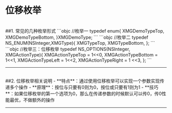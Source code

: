 # 位移枚举

<br/>
##1. 常见的几种枚举形式
```objc
//枚举一
typedef enum{
    XMGDemoTypeTop,
    XMGDemoTypeBottom,
}XMGDemoType;
```
```objc
//枚举二
typedef NS_ENUM(NSInteger,XMGType){
    XMGTypeTop,
    XMGTypeBottom,
};
```
```objc
//枚举三：位移枚举
typedef NS_OPTIONS(NSInteger, XMGActionType){
    XMGActionTypeTop = 1<<0,
    XMGActionTypeBottom = 1<<1,
    XMGActionTypeLeft = 1<<2,
    XMGActionTypeRight = 1 <<3,
};
```

---
<br/>
##2. 位移枚举相关说明
- **特点**：通过使用位移枚举可以实现一个参数实现传递多个操作
- **原理**：按位与只要有0则为0，按位或只要有1则为1
- **技巧**：如果位移枚举的第一个选项为0，那么在传递参数的时候默认可以传0，传0性能最优，不做额外的操作


---
<br/>